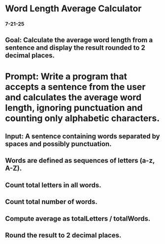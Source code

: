 # Word Length Average Calculator

### 7-21-25

## Goal: Calculate the average word length from a sentence and display the result rounded to 2 decimal places.

# Prompt: Write a program that accepts a sentence from the user and calculates the average word length, ignoring punctuation and counting only alphabetic characters.

## Input: A sentence containing words separated by spaces and possibly punctuation.

## Words are defined as sequences of letters (a-z, A-Z).

## Count total letters in all words.

## Count total number of words.

## Compute average as totalLetters / totalWords.

## Round the result to 2 decimal places.